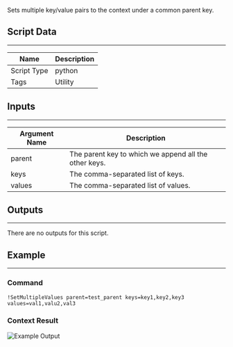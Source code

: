 Sets multiple key/value pairs to the context under a common parent key. 

## Script Data
---

| **Name** | **Description** |
| --- | --- |
| Script Type | python |
| Tags | Utility |


## Inputs
---

| **Argument Name** | **Description** |
| --- | --- |
| parent | The parent key to which we append all the other keys. |
| keys | The comma-separated list of keys. |
| values | The comma-separated list of values. |

## Outputs
---
There are no outputs for this script.

## Example
---
### Command
```
!SetMultipleValues parent=test_parent keys=key1,key2,key3 values=val1,valu2,val3
```

### Context Result
![Example Output](../../doc_files/88423600-dd54b900-cda0-11ea-89f4-83981367659a.png/n)

